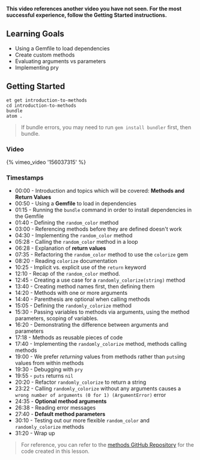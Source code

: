 **This video references another video you have not seen. For the most successful experience, follow the Getting Started instructions.**

## Learning Goals

* Using a Gemfile to load dependencies
* Create custom methods
* Evaluating arguments vs parameters
* Implementing pry

## Getting Started

```no-highlight
et get introduction-to-methods
cd introduction-to-methods
bundle
atom .
```

>If bundle errors, you may need to run `gem install bundler` first, then bundle.

### Video

{% vimeo_video '156037315' %}


### Timestamps

* 00:00 - Introduction and topics which will be covered: **Methods and Return Values**
* 00:50 - Using a **Gemfile** to load in dependencies
* 01:15 - Running the `bundle` command in order to install dependencies in the Gemfile
* 01:40 - Defining the `random_color` method
* 03:00 - Referencing methods before they are defined doesn't work
* 04:30 - Implementing the `random_color` method
* 05:28 - Calling the `random_color` method in a loop
* 06:28 - Explanation of **return values**
* 07:35 - Refactoring the `random_color` method to use the `colorize` gem
* 08:20 - Reading `colorize` documentation
* 10:25 - Implicit vs. explicit use of the `return` keyword
* 12:10 - Recap of the `random_color` method.
* 12:45 - Creating a use case for a `randomly_colorize(string)` method
* 13:40 - Creating method names first, then defining them
* 14:20 - Methods with one or more arguments
* 14:40 - Parenthesis are optional when calling methods
* 15:05 - Defining the `randomly_colorize` method
* 15:30 - Passing variables to methods via arguments, using the method parameters, scoping of variables.
* 16:20 - Demonstrating the difference between arguments and parameters
* 17:18 - Methods as reusable pieces of code
* 17:40 - Implementing the `randomly_colorize` method, methods calling methods
* 19:00 - We prefer _returning_ values from methods rather than `puts`ing values from within methods
* 19:30 - Debugging with `pry`
* 19:55 - `puts` returns `nil`
* 20:20 - Refactor `randomly_colorize` to return a string
* 23:22 - Calling `randomly_colorize` without any arguments causes a `wrong number of arguments (0 for 1) (ArgumentError)` error
* 24:35 - **Optional method arguments**
* 26:38 - Reading error messages
* 27:40 - **Default method parameters**
* 30:10 - Testing out our more flexible `random_color` and `randomly_colorize` methods
* 31:20 - Wrap up


> For reference, you can refer to the [methods GitHub Repository](https://github.com/LaunchAcademy/methods) for the code created in this lesson.
